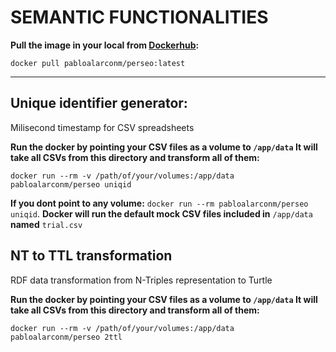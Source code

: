 # SEMANTIC FUNCTIONALITIES


**Pull the image in your local from [Dockerhub](https://hub.docker.com/repository/docker/pabloalarconm/perseo):**

`docker pull pabloalarconm/perseo:latest`

<hr>

##  Unique identifier generator:

Milisecond timestamp for CSV spreadsheets

**Run the docker by pointing your CSV files as a volume to `/app/data` It will take all CSVs from this directory and transform all of them:**

`docker run --rm -v /path/of/your/volumes:/app/data pabloalarconm/perseo uniqid`

**If you dont point to any volume:** `docker run --rm pabloalarconm/perseo uniqid`. **Docker will run the default mock CSV files included in** `/app/data` **named** `trial.csv`


## NT to TTL transformation

RDF data transformation from N-Triples representation to Turtle

**Run the docker by pointing your CSV files as a volume to `/app/data` It will take all CSVs from this directory and transform all of them:**

`docker run --rm -v /path/of/your/volumes:/app/data pabloalarconm/perseo 2ttl`


